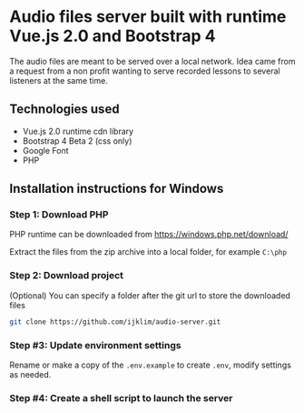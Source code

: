 # Audio files server built with runtime Vue.js 2.0 and Bootstrap 4

The audio files are meant to be served over a local network. Idea came from a request from a non profit wanting to serve recorded lessons to several listeners at the same time.

## Technologies used

* Vue.js 2.0 runtime cdn library
* Bootstrap 4 Beta 2 (css only)
* Google Font
* PHP

## Installation instructions for Windows

### Step 1: Download PHP

PHP runtime can be downloaded from https://windows.php.net/download/

Extract the files from the zip archive into a local folder, for example `C:\php`

### Step 2: Download project

(Optional) You can specify a folder after the git url to store the downloaded files

```bash
git clone https://github.com/ijklim/audio-server.git
```

### Step #3: Update environment settings

Rename or make a copy of the `.env.example` to create `.env`, modify settings as needed.

### Step #4: Create a shell script to launch the server

<script src="https://gist.github.com/ijklim/3f391f0756ee5b70785c12bbfb834944.js"></script>

